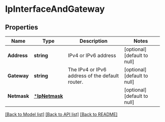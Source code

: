 # IpInterfaceAndGateway

## Properties
Name | Type | Description | Notes
------------ | ------------- | ------------- | -------------
**Address** | **string** | IPv4 or IPv6 address | [optional] [default to null]
**Gateway** | **string** | The IPv4 or IPv6 address of the default router. | [optional] [default to null]
**Netmask** | [***IpNetmask**](ip_netmask.md) |  | [optional] [default to null]

[[Back to Model list]](../README.md#documentation-for-models) [[Back to API list]](../README.md#documentation-for-api-endpoints) [[Back to README]](../README.md)


